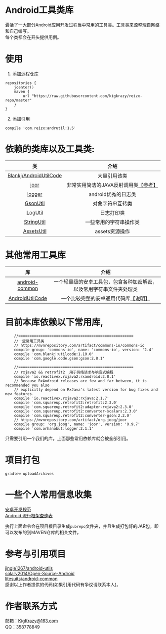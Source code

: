 # Android工具类库
囊括了一大部分Android应用开发过程当中常用的工具类。工具类来源整理自网络和自己编写。  
每个类都会在开头提供用例。

# 使用
1. 添加远程仓库
```
repositories {  
    jcenter()  
    maven { 
        url "https://raw.githubusercontent.com/kigkrazy/reizx-repo/master" 
    }  
}  
```
2. 添加引用
```
compile 'com.reizx:andrutil:1.5'
```

# 依赖的类库以及工具类:
| 类 | 介绍 | 
|:-----:|:-----:|
|[Blankj/AndroidUtilCode][7]|大量引用该类|
|[joor][1001]|非常实用简洁的JAVA反射调用类[【参考】][1002]|
|[logger][8]|android优秀的日志类|
|[GsonUtil][1]|对象字符串互转类|
|[LogUtil][2]|日志打印类|
|[StringUtil][4]|一些常用的字符串操作类|
|[AssetsUtil][6]|assets资源操作|

# 其他常用工具库
| 库 | 介绍 | 
|:-----:|:-----:|
|[android-common][1003]|一个轻量级的安卓工具包，包含各种加密解密，以及常用字符串文件夹处理类|
|[AndroidUtilCode][1004]|一个比较完整的安卓通用代码库[【说明】][1005]|

# 目前本库依赖以下常用库,
```
    //====================================================
    //一些常用工具类
    // https://mvnrepository.com/artifact/commons-io/commons-io
    compile group: 'commons-io', name: 'commons-io', version: '2.4'
    compile 'com.blankj:utilcode:1.10.0'
    compile 'com.google.code.gson:gson:2.8.1'

    //====================================================
    // rxjava2 && retrofit2  用于网络请求与响应式编程
    compile 'io.reactivex.rxjava2:rxandroid:2.0.1'
    // Because RxAndroid releases are few and far between, it is recommended you also
    // explicitly depend on RxJava's latest version for bug fixes and new features.
    compile 'io.reactivex.rxjava2:rxjava:2.1.7'
    compile 'com.squareup.retrofit2:retrofit:2.3.0'
    compile 'com.squareup.retrofit2:adapter-rxjava2:2.3.0'
    compile 'com.squareup.retrofit2:converter-scalars:2.3.0'
    compile 'com.squareup.retrofit2:converter-gson:2.2.0'
    // https://mvnrepository.com/artifact/org.jooq/joor
    compile group: 'org.jooq', name: 'joor', version: '0.9.7'
    compile 'com.orhanobut:logger:2.1.1'
```
只需要引用一个我们的库，上面那些常用依赖库就会被全部引用。

# 项目打包
```
gradlew uploadArchives
```
# 一些个人常用信息收集
[安卓开发规范](https://github.com/Blankj/AndroidStandardDevelop#5-%E8%B5%84%E6%BA%90%E6%96%87%E4%BB%B6%E8%A7%84%E8%8C%83)  
[Android 流行框架查速表](https://www.ctolib.com/cheatsheets-Android-ch.html)


执行上面命令会在项目根目录生成`pubrepo`文件夹，并且生成打包好的JAR包，即可以发布的到MAVEN仓库的相关文件。
# 参考与引用项目
[jingle1267/android-utils](https://github.com/jingle1267/android-utils)  
[solary2014/Open-Source-Android](https://github.com/solary2014/Open-Source-Android)  
[litesuits/android-common](https://github.com/litesuits/android-common)  
感谢以上作者提供的代码(如果引用代码有争议请联系本人)。

# 作者联系方式
邮箱：KigKrazy@163.com  
QQ：358778849

[1]: https://github.com/kigkrazy/andrutil/blob/master/util/src/main/java/com/reizx/andrutil/GsonUtils.java
[2]: https://github.com/kigkrazy/andrutil/blob/master/util/src/main/java/com/reizx/andrutil/LogUtils.java
[4]: https://github.com/kigkrazy/andrutil/blob/master/util/src/main/java/com/reizx/andrutil/StringUtils.java
[5]: https://github.com/kigkrazy/andrutil/blob/master/doc/README.md
[6]: https://github.com/kigkrazy/andrutil/blob/master/util/src/main/java/com/reizx/andrutil/AssetsUtil.java
[7]: https://github.com/Blankj/AndroidUtilCode
[8]: https://github.com/orhanobut/logger

[1001]: https://github.com/jOOQ/jOOR
[1002]: https://github.com/hl85/openq-blog/blob/75e5a267323e5c84188b2a3199799dab995d43de/posts/joor-source-code-analysis.md
[1003]: https://github.com/litesuits/android-common
[1004]: https://github.com/Blankj/AndroidUtilCode
[1005]: https://github.com/Blankj/AndroidUtilCode/blob/master/utilcode/README-CN.md

